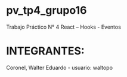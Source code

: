 # pv_tp4_grupo16
Trabajo Práctico N° 4 React – Hooks - Eventos

# INTEGRANTES:
Coronel, Walter Eduardo - usuario: waltopo